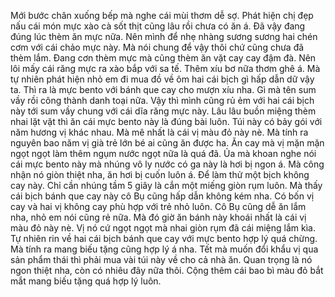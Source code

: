 Mới bước chân xuống bếp mà nghe cái mùi thơm dễ sợ. Phát hiện chị đẹp nấu cái món mực xào cà sốt thịt cũng lâu rồi chưa có ăn á. Đã vậy đang đúng lúc thèm ăn mực nữa. Nên mình để nhẹ nhàng sương sương hai chén cơm với cái chảo mực này. Mà nói chung để vậy thôi chứ cũng chưa đã thèm lắm. Đang cơn thèm mực mà cũng thèm ăn vặt cay cay đậm đà. Nên lôi mấy cái răng mực ra xào bắp với sa tế. Thêm xíu bơ nữa thơm ghê á. Mà tự nhiên phát hiện nhỏ em đi mua đồ về ôm hai cái bịch gì hấp dẫn dữ vậy ta. Thì ra là mực bento với bánh que cay cho mượn xíu nha. Gì mà tên sum vầy rồi công thành danh toại nữa. Vậy thì mình cũng rủ ẻm với hai cái bịch này tới sum vầy chung với cái dĩa răng mực này. Lâu lâu buồn miệng thèm nhai lặt vặt thì ăn cái mực bento này là đúng bài luôn. Túi này có bảy gói với năm hương vị khác nhau. Mà mê nhất là cái vị màu đỏ này nè. Mà tính ra nguyên bao năm vị già trẻ lớn bé ai cũng ăn được ha. Ăn cay mà vị mặn mặn ngọt ngọt làm thêm ngụm nước ngọt nữa là quá đã. Ủa mà khoan nghe nói cái mực bento này mà nhúng vô ly nước có ga này là hơi bị ngon á. Mà công nhận nó giòn thiệt nha, ăn hơi bị cuốn luôn á. Để làm thử một bịch không cay này. Chỉ cần nhúng tầm 5 giây là cắn một miếng giòn rụm luôn. Mà thấy cái bịch bánh que cay này cô Bụ cũng hấp dẫn không kém nha. Có bốn vị cay và hai vị không cay phù hợp với trẻ nhỏ luôn. Cô Bụ cũng dễ ăn lắm nha, nhỏ em nói cũng rẻ nữa. Mà đó giờ ăn bánh này khoái nhất là cái vị màu đỏ này nè. Vị nó cứ ngọt ngọt mà nhai giòn rụm đã cái miệng lắm kìa. Tự nhiên rin về hai cái bịch bánh que cay với mực bento hợp lý quá chừng. Mà tính ra mang biếu tặng cũng hợp lý á nha. Tết mà muốn đổi khẩu vị qua sản phẩm thái thì phải mua vài túi này về cho cả nhà ăn. Quan trọng là nó ngon thiệt nha, còn có nhiêu đây nữa thôi. Cộng thêm cái bao bì màu đỏ bắt mắt mang biếu tặng quá hợp lý luôn.